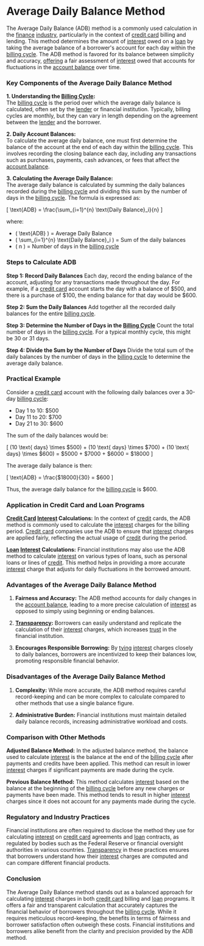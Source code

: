 # Average Daily Balance Method

The Average Daily Balance (ADB) method is a commonly used calculation in the [finance](../f/finance.md) [industry](../i/industry.md), particularly in the context of [credit card](../c/credit_card.md) billing and lending. This method determines the amount of [interest](../i/interest.md) owed on a [loan](../l/loan.md) by taking the average balance of a borrower's account for each day within the [billing cycle](../b/billing_cycle.md). The ADB method is favored for its balance between simplicity and accuracy, [offering](../o/offering.md) a fair assessment of [interest](../i/interest.md) owed that accounts for fluctuations in the [account balance](../a/account_balance.md) over time.

### Key Components of the Average Daily Balance Method

**1. Understanding the [Billing Cycle](../b/billing_cycle.md):**  
The [billing cycle](../b/billing_cycle.md) is the period over which the average daily balance is calculated, often set by the [lender](../l/lender.md) or financial institution. Typically, billing cycles are monthly, but they can vary in length depending on the agreement between the [lender](../l/lender.md) and the borrower.

**2. Daily Account Balances:**  
To calculate the average daily balance, one must first determine the balance of the account at the end of each day within the [billing cycle](../b/billing_cycle.md). This involves recording the closing balance each day, including any transactions such as purchases, payments, cash advances, or fees that affect the [account balance](../a/account_balance.md).

**3. Calculating the Average Daily Balance:**  
The average daily balance is calculated by summing the daily balances recorded during the [billing cycle](../b/billing_cycle.md) and dividing this sum by the number of days in the [billing cycle](../b/billing_cycle.md). The formula is expressed as:

\[ \text{ADB} = \frac{\sum_{i=1}^{n} \text{Daily Balance}_i}{n} \]

where:
- \( \text{ADB} \) = Average Daily Balance
- \( \sum_{i=1}^{n} \text{Daily Balance}_i \) = Sum of the daily balances
- \( n \) = Number of days in the [billing cycle](../b/billing_cycle.md)

### Steps to Calculate ADB

**Step 1: Record Daily Balances**
Each day, record the ending balance of the account, adjusting for any transactions made throughout the day. For example, if a [credit card](../c/credit_card.md) account starts the day with a balance of $500, and there is a purchase of $100, the ending balance for that day would be $600.

**Step 2: Sum the Daily Balances**
Add together all the recorded daily balances for the entire [billing cycle](../b/billing_cycle.md).

**Step 3: Determine the Number of Days in the [Billing Cycle](../b/billing_cycle.md)**
Count the total number of days in the [billing cycle](../b/billing_cycle.md). For a typical monthly cycle, this might be 30 or 31 days.

**Step 4: Divide the Sum by the Number of Days**
Divide the total sum of the daily balances by the number of days in the [billing cycle](../b/billing_cycle.md) to determine the average daily balance.

### Practical Example

Consider a [credit card](../c/credit_card.md) account with the following daily balances over a 30-day [billing cycle](../b/billing_cycle.md):

- Day 1 to 10: \$500
- Day 11 to 20: \$700
- Day 21 to 30: \$600

The sum of the daily balances would be:

\[ (10 \text{ days} \times \$500) + (10 \text{ days} \times \$700) + (10 \text{ days} \times \$600) = \$5000 + \$7000 + \$6000 = \$18000 \]

The average daily balance is then:

\[ \text{ADB} = \frac{\$18000}{30} = \$600 \]

Thus, the average daily balance for the [billing cycle](../b/billing_cycle.md) is \$600.

### Application in Credit Card and Loan Programs

**[Credit Card](../c/credit_card.md) [Interest](../i/interest.md) Calculations:**
In the context of [credit](../c/credit.md) cards, the ADB method is commonly used to calculate the [interest](../i/interest.md) charges for the billing period. [Credit card](../c/credit_card.md) companies use the ADB to ensure that [interest](../i/interest.md) charges are applied fairly, reflecting the actual usage of [credit](../c/credit.md) during the period.

**[Loan](../l/loan.md) [Interest](../i/interest.md) Calculations:**
Financial institutions may also use the ADB method to calculate [interest](../i/interest.md) on various types of loans, such as personal loans or lines of [credit](../c/credit.md). This method helps in providing a more accurate [interest](../i/interest.md) charge that adjusts for daily fluctuations in the borrowed amount.

### Advantages of the Average Daily Balance Method

1. **Fairness and Accuracy:** The ADB method accounts for daily changes in the [account balance](../a/account_balance.md), leading to a more precise calculation of [interest](../i/interest.md) as opposed to simply using beginning or ending balances.

2. **[Transparency](../t/transparency.md):** Borrowers can easily understand and replicate the calculation of their [interest](../i/interest.md) charges, which increases [trust](../t/trust.md) in the financial institution.

3. **Encourages Responsible Borrowing:** By [tying](../t/tying.md) [interest](../i/interest.md) charges closely to daily balances, borrowers are incentivized to keep their balances low, promoting responsible financial behavior.

### Disadvantages of the Average Daily Balance Method

1. **Complexity:** While more accurate, the ADB method requires careful record-keeping and can be more complex to calculate compared to other methods that use a single balance figure.

2. **Administrative Burden:** Financial institutions must maintain detailed daily balance records, increasing administrative workload and costs.

### Comparison with Other Methods

**Adjusted Balance Method:**
In the adjusted balance method, the balance used to calculate [interest](../i/interest.md) is the balance at the end of the [billing cycle](../b/billing_cycle.md) after payments and credits have been applied. This method can result in lower [interest](../i/interest.md) charges if significant payments are made during the cycle.

**Previous Balance Method:**
This method calculates [interest](../i/interest.md) based on the balance at the beginning of the [billing cycle](../b/billing_cycle.md) before any new charges or payments have been made. This method tends to result in higher [interest](../i/interest.md) charges since it does not account for any payments made during the cycle.

### Regulatory and Industry Practices

Financial institutions are often required to disclose the method they use for calculating [interest](../i/interest.md) on [credit card](../c/credit_card.md) agreements and [loan](../l/loan.md) contracts, as regulated by bodies such as the Federal Reserve or financial oversight authorities in various countries. [Transparency](../t/transparency.md) in these practices ensures that borrowers understand how their [interest](../i/interest.md) charges are computed and can compare different financial products.

### Conclusion

The Average Daily Balance method stands out as a balanced approach for calculating [interest](../i/interest.md) charges in both [credit card](../c/credit_card.md) billing and [loan](../l/loan.md) programs. It offers a fair and transparent calculation that accurately captures the financial behavior of borrowers throughout the [billing cycle](../b/billing_cycle.md). While it requires meticulous record-keeping, the benefits in terms of fairness and borrower satisfaction often outweigh these costs. Financial institutions and borrowers alike benefit from the clarity and precision provided by the ADB method.